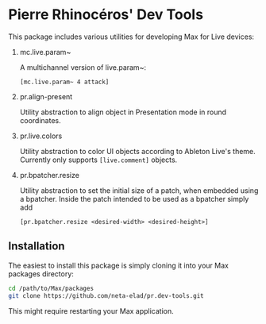 # Pierre Rhinocéros' Dev Tools
This package includes various utilities for developing Max for Live devices:

1. mc.live.param~

    A multichannel version of live.param~:
    ```max
    [mc.live.param~ 4 attack]
    ```
1. pr.align-present

    Utility abstraction to align object in Presentation mode in round coordinates.
1. pr.live.colors

    Utility abstraction to color UI objects according to Ableton Live's theme.
    Currently only supports `[live.comment]` objects.
1. pr.bpatcher.resize

    Utility abstraction to set the initial size of a patch, when embedded using a bpatcher.
    Inside the patch intended to be used as a bpatcher simply add
    ```max
    [pr.bpatcher.resize <desired-width> <desired-height>]
    ```

## Installation
The easiest to install this package is simply cloning it into your Max packages directory:
```sh
cd /path/to/Max/packages
git clone https://github.com/neta-elad/pr.dev-tools.git
```

This might require restarting your Max application.